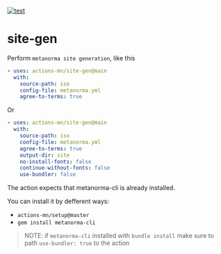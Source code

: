 [![test](https://github.com/actions-mn/site-gen/actions/workflows/test.yml/badge.svg)](https://github.com/actions-mn/site-gen/actions/workflows/test.yml)

# site-gen

Perform `metanorma site generation`, like this

```yml
- uses: actions-mn/site-gen@main
  with:
    source-path: iso
    config-file: metanorma.yml
    agree-to-terms: true
```

Or

```yml
- uses: actions-mn/site-gen@main
  with:
    source-path: iso
    config-file: metanorma.yml
    agree-to-terms: true
	output-dir: site
	no-install-fonts: false
	continue-without-fonts: false
	use-bundler: false
```

The action expects that metanorma-cli is already installed.

You can install it by defferent ways:
- `actions-mn/setup@master`
- `gem install metanorma-cli`


> NOTE: if `metanorma-cli` installed with `bundle install` make sure to path `use-bundler: true` to the action